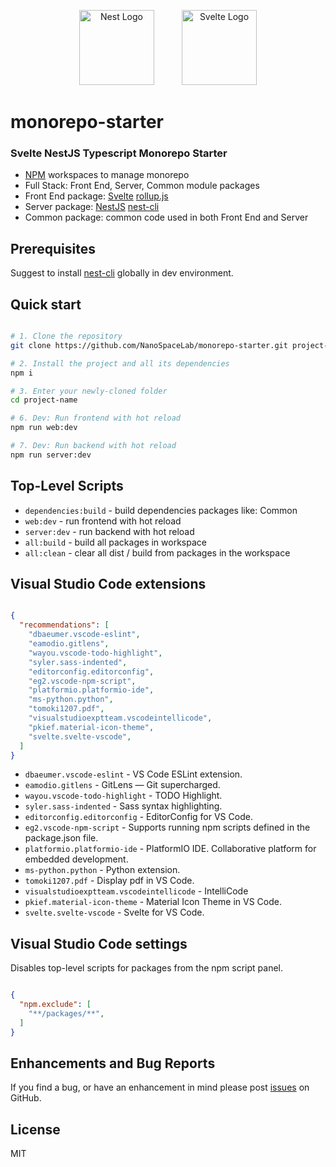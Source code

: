 <p align="center">
  <a href="https://nestjs.com/" target="blank"><img src="https://nestjs.com/img/logo-small.svg" width="120" alt="Nest Logo" style="padding:0px 20px;" /></a>
  <a href="https://svelte.dev" target="blank"><img src="https://upload.wikimedia.org/wikipedia/commons/1/1b/Svelte_Logo.svg" width="120" alt="Svelte Logo" style="padding:0px 20px;" /></a>
</p>

# monorepo-starter

### Svelte NestJS Typescript Monorepo Starter

* [NPM](https://docs.npmjs.com/cli/v7/using-npm/workspaces) workspaces to manage monorepo
* Full Stack: Front End, Server, Common module packages   
* Front End package: [Svelte](https://svelte.dev/docs) [rollup.js](https://rollupjs.org/guide/en/)
* Server package: [NestJS](https://docs.nestjs.com) [nest-cli](https://docs.nestjs.com/cli/overview)
* Common package: common code used in both Front End and Server

## Prerequisites

Suggest to install [nest-cli](https://docs.nestjs.com/cli/overview) globally in dev environment.

## Quick start

```bash

# 1. Clone the repository
git clone https://github.com/NanoSpaceLab/monorepo-starter.git project-name

# 2. Install the project and all its dependencies
npm i

# 3. Enter your newly-cloned folder
cd project-name

# 6. Dev: Run frontend with hot reload 
npm run web:dev

# 7. Dev: Run backend with hot reload 
npm run server:dev

```

## Top-Level Scripts
 
* `dependencies:build` - build dependencies packages like: Common
* `web:dev` - run frontend with hot reload
* `server:dev` - run backend with hot reload
* `all:build` - build all packages in workspace
* `all:clean` - clear all dist / build from packages in the workspace

## Visual Studio Code extensions

```json

{
  "recommendations": [
    "dbaeumer.vscode-eslint",
    "eamodio.gitlens",
    "wayou.vscode-todo-highlight",
    "syler.sass-indented",
    "editorconfig.editorconfig",
    "eg2.vscode-npm-script",
    "platformio.platformio-ide",
    "ms-python.python",
    "tomoki1207.pdf",
    "visualstudioexptteam.vscodeintellicode",
    "pkief.material-icon-theme",
    "svelte.svelte-vscode",
  ]
}

```

* `dbaeumer.vscode-eslint` - VS Code ESLint extension.
* `eamodio.gitlens` - GitLens — Git supercharged.
* `wayou.vscode-todo-highlight` - TODO Highlight.
* `syler.sass-indented` - Sass syntax highlighting.
* `editorconfig.editorconfig` - EditorConfig for VS Code.
* `eg2.vscode-npm-script` - Supports running npm scripts defined in the package.json file.
* `platformio.platformio-ide` - PlatformIO IDE. Collaborative platform for embedded development.
* `ms-python.python` - Python extension.
* `tomoki1207.pdf` - Display pdf in VS Code.
* `visualstudioexptteam.vscodeintellicode` - IntelliCode
* `pkief.material-icon-theme` - Material Icon Theme in VS Code.
* `svelte.svelte-vscode` - Svelte for VS Code.

## Visual Studio Code settings

Disables top-level scripts for packages from the npm script panel.

```json

{
  "npm.exclude": [
    "**/packages/**",
  ]
}

```

## Enhancements and Bug Reports

If you find a bug, or have an enhancement in mind please post [issues](https://github.com/NanoSpaceLab/monorepo-starter/issues) on GitHub.

## License

MIT
